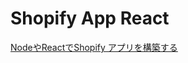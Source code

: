 # Shopify App React

[NodeやReactでShopify アプリを構築する](https://shopify.dev/tutorials/build-a-shopify-app-with-node-and-react)
